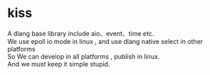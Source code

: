 # kiss
A dlang base library include aio、event、time etc.<br/>
We use epoll io mode in linux , and use dlang native select in other platforms <br/>
So We can develop in all platforms , publish in linux.<br/>
And we must keep it simple stupid.<br/>
